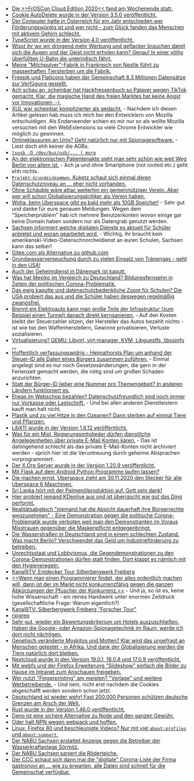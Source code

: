 * [Die >>FrOSCon Cloud Edition 2020<< fand am Wochenende statt.](https://events.ccc.de/2020/08/21/froscon-cloud-edition-2020/)
* [Cookie AutoDelete wurde in der Version 3.5.0 veröffentlicht.](https://www.ghacks.net/2020/08/21/cookie-autodelete-3-5-0-extension-gets-massive-cleanup-improvements/)
* [Der Computer hatte in Österreich für ein Jahr entschieden wer Förderungswürdig ist und wer nicht - zum Glück fanden das Menschen mit aktivem Gehirn schlecht.](https://netzpolitik.org/2020/oesterreich-ams-datenschutzbehoerde-stoppt-jobcenter-algorithmus/)
* [TypeScript wurde in der Version 4.0 veröffentlicht.](https://www.golem.de/news/microsoft-typescript-version-4-0-veroeffentlicht-2008-150408.html)
* [Wisst ihr wo wir dringend mehr Werbung und geflacker brauchen damit sich die Augen und der Geist nicht erholen kann? Genau! In einer völlig überfüllten U-Bahn die unterirdisch fährt.](https://www.golem.de/news/display-technologie-lg-installiert-transparente-oled-fenster-in-u-bahnen-2008-150410.html)
* [Meine "Milchpulver"-Fabrik in Frankreich von Nestle führt zu massenhaften Tiersterben um die Fabrik.](https://netzfrauen.org/2020/08/21/nestle-17/)
* [Freepik und Flaticons haben der Gemeinschaft 8,3 Millionen Datensätze zur Verfügung gestellt.](https://www.bleepingcomputer.com/news/security/freepik-data-breach-hackers-stole-83m-records-via-sql-injection/)
* [Ach schau an, scheinbar hat Hackfressenbuch so Palaver wegen TikTok gemacht. Klar, die magische Hand des freien Marktes hat keine Angst vor Innovationen ;-).](https://blog.fefe.de/?ts=a1bc3e39)
* [XUL war scheinbar komplizierter als gedacht.](https://utcc.utoronto.ca/~cks/space/blog/links/MozillaWhyNoXULAddons) - Nachdem ich diesen Artikel gelesen hab muss ich mich bei den Entwicklern von Mozilla entschuldigen. Als Endanwender schien es mir nur so als wollte Mozilla versuchen mit den WebExtensions so viele Chrome Entwickler wie möglich zu gewinnen.
* [Onlineklausuren an Unis? Geht natürlich nur mit Spionagesoftware.](https://netzpolitik.org/2020/proctoring-hochschule-ueberwacht-studierende-bei-online-klausuren/) - Liest doch ehh keiner die AGBs.
* [`lsusb -D /dev/bus/usb/... | more`](https://opensource.com/article/20/8/usb-id-repository)
* [An der elektronischen Patientenakte sieht man sehr schön wie weit Weg Berlin von allem ist.](https://www.kuketz-blog.de/elektronische-patientenakte-datenschutzverstoesse-wir-kommen/) - Ach ja und ohne Smartphone (not rooted etc.) geht ehh nichts.
* [`Projekt-Grundeinkommen`, Kuketz schaut sich einmal deren Datenschutzniveau an ... eher nicht vorhanden.](https://www.kuketz-blog.de/pilotprojekt-grundeinkommen-aeusserst-fragwuerdiges-datenschutzniveau/)
* [Ohne Schäuble wäre attac weiterhin ein gemeinnütziger Verein. Aber wer will schon Globalisierungskritiker als Verein haben.](https://weltnetz.tv/ticker/2388-fanatiker-schaeuble-reserviert-gemeinnuetzigkeit-fuer-neoliberales-profitsystem)
* [Woha, beim Uberspace gibt es bald mehr als 10GB Speicher!](https://blog.uberspace.de/u7-storage-performance-update-2/) - Sehr gut und danke für eure genauen Meldungen. Wegen dem "Speicherproblem" hab ich mehrere Benutzerkonten wovon einige gar keine Domain haben sondern nur als Datengrab genutzt werden.
* [Sachsen informiert welche digitalen Dienste es aktuell für Schüler anbietet und woran gearbeitet wird.](https://www.bildung.sachsen.de/blog/index.php/2020/08/24/plan-b-bei-schulschliessungen/) - Wichtig, ihr braucht kein amerikanski-Video-Datenschnorcheldienst an euren Schulen, Sachsen kann das selber!
* [Gitee.com als Alternative zu github.com](https://gitee.com/)
* [Grundwasserverseuchung durch zu vielen Einsatz von Tränengas - geht in den USA!](https://blog.fefe.de/?ts=a1ba3eaa)
* [Auch der Geheimdienst in Dänemark ist kaputt.](https://blog.fefe.de/?ts=a1ba38df)
* [Was hat Mexiko im Vergleich zu Deutschland? Bildungsfernsehn in Zeiten der politischen Corona-Problematik.](https://blog.fefe.de/?ts=a1ba36ce)
* [Das ewig kaputte und datenschutzbedenkliche Zoom für Schulen? Die USA probiert das aus und die Schüler haben deswegen regelmäßig zwangsfrei.](https://www.bleepingcomputer.com/news/technology/zoom-went-down-and-schools-got-a-digital-snow-day/)
* [Brennt ein Elektroauto kann man große Teile der Infrastruktur (zum Beispiel einen Tunnel) danach direkt kernsanieren.](https://www.golem.de/news/eidgenoessische-materialpruefanstalt-brand-von-elektroautos-im-tunnel-untersucht-2008-150445.html) - Auf den Kosten bleibt der Steuerzahler sitzen, der Hersteller das Autos bezahlt nichts - ist wie bei den Waffenherstellern, Gewinne privatisieren, Verluste sozialisieren.
* [Virtualisierung? QEMU, Libvirt, virt-manager, KVM, Libguestfs, libosinfo ...](https://opensource.com/article/20/8/virt-tools)
* [Hoffentlich verfassungswidrig - Heimathorsts Plan um anhand der Steuer-ID alle Daten eines Bürgers zusammen zuführen.](https://netzpolitik.org/2020/registermodernisierung-innenministerium-will-trotz-besserer-alternative-zentrale-personenkennziffer-einfuehren/) - Einmal angelegt sind es nur noch Gesetzesänderungen, die gern in der Ferienzeit gemacht werden, die nötig sind um großen Schaden anzurichten.
* [Statt der Bürger-ID lieber eine Nummer pro Themengebeit? In anderen Ländern funktioniert es.](https://netzpolitik.org/2020/personenkennziffer-das-grundgesetz-darf-keine-kostenfrage-sein/)
* [Etwas im Webschop bezahlen? Datenschutzfreundlich sind noch immer nur Vorkasse oder Lastschrift.](https://www.kuketz-blog.de/online-bezahlmethoden-in-webshops-oftmals-datenschutzalptraum/) - Und bei allen anderen Dienstleistern kauft man halt nicht.
* [Plastik und zu viel Hitze in den Ozeanen? Dann sterben auf einmal Tiere und Pflanzen.](https://netzfrauen.org/2020/08/25/animals-11/)
* [LibX11 wurde in der Version 1.6.12 veröffentlicht.](https://www.phoronix.com/scan.php?page=news_item&px=libX11-1.6.12-Released)
* [Was für ein Mist, Regierungsmitglieder dürfen dienstliche Angelegenheiten über private E-Mail Konten kären.](https://netzpolitik.org/2020/transparenz-im-bundestag-regierungsmitglieder-duerfen-ihre-privaten-e-mail-konten-offiziell-nutzen/) - Das ist dahingehend schlecht als das private E-Mail-Konten nicht archiviert werden - sprich hier ist die Veruntreuung durch geheime Absprachen vorprogrammiert.
* [Der X.Org Server wurde in der Version 1.20.9 veröffentlicht.](https://www.phoronix.com/scan.php?page=news_item&px=X.Org-Server-1.20.9-Released)
* [Mit Flask auf dem Android Python Programme laufen lassen?](https://opensource.com/20/8/python-android-mobile)
* [Die machen ernst, Uberspace zieht am 30.11.2020 den Stecker für alle Uberspace 6 Maschinen.](https://blog.uberspace.de/u6-eol/)
* [Sri Lanka hört mit der Palmenölproduktion auf. Gott sein dank!](https://netzfrauen.org/2020/08/26/sri-lanka-2/)
* [Hier probiert jemand KDenlive aus und ist überrascht wie gut das Ding performt.](https://www.ghacks.net/2020/08/26/a-look-at-kdenlive-libre-video-editor-for-gnu-linux/)
* [Realitätsabgleich "niemand hat die Absicht dauerhaft ihre Bürgerrechte wegzunehmen" - Eine Demonstration gegen die politische Corona-Problematik wurde verboten weil man den Demonstranten im Voraus Misstrauen gegenüber die Maskenpflicht entgegenbringt.](https://blog.fefe.de/?ts=a1b8f808)
* [Die Wasserstraßen in Deutschland sind in einem schlechten Zustand. Was macht Berlin? Verschwendet das Geld um Industrieförderung zu betreiben.](https://www.golem.de/news/schifffahrt-vodafone-deutschland-baut-5g-netz-fuer-wasserstrassen-2008-150483.html)
* [Unrechtsstaat und Lobbyismus, die Gegendemonstrationen zu den Corona-Demonstrationen dürfen statt finden. Dort klappt es nämlich mit den Hygieneregeln.](https://blog.fefe.de/?ts=a1b81d7b)
* [Kanal9TV: Entdecker Tour Silberbergwerk Freiberg](https://www.youtube.com/watch?v=7gcP9s_cxFc)
* [>>Wenn man einen Programmierer findet, der alles ordentlich machen will, dann ist der im Markt nicht konkurrenzfähig gegen die ganzen Abkürzungen der Pfuscher der Konkurrenz.<<](https://www.heise.de/hintergrund/Entwicklung-Warum-Rust-die-Antwort-auf-miese-Software-und-Programmierfehler-ist-4879795.html) - Und ja, so ist es, keine hohe Wissenschaft - ein reines Handwerk unter enormen Zeitdruck (gesellschaftliche Frage: Warum eigentlich?)
* [Kanal9TV: Silberbergwerk Freiberg "Forscher Tour"](https://www.youtube.com/watch?v=SJU4qDlMMO0)
* [ripgrep](https://github.com/BurntSushi/ripgrep)
* [Sehr gut, wieder ein Bewertungskriterium um Hotels auszuschließen. Haben die Google- oder Amazon-Spionagetechnik im Raum, werde ich dort nicht nächtigen.](https://www.golem.de/news/google-assistant-googles-smarte-displays-helfen-in-hotels-2008-150512.html)
* [Genetisch veränderte Moskitos und Motten? Klar wird das ungefragt an Menschen getestet - in Afrika. Und dank der Globalisierung werden die Tiere natürlich dort bleiben.](https://netzfrauen.org/2020/08/27/moskitos-2/)
* [Nextcloud wurde in den Version 19.0.1, 18.0.8 und 17.0.9 veröffentlicht.](https://nextcloud.com/blog/updates-19-0-1-18-0-and-17-0-9-are-out-time-to-update/)
* [Mit webfs und der Firefox Erweiterung "Slideshow" einfach die Bilder zu Hause im Intranet zum Anschauen freigeben.](https://odoepner.wordpress.com/2020/08/26/server-folder-as-photo-gallery/)
* [Wer nutzt "Fingerprinting" am meisten? "Verlage" und weitere Werbetreibende.](https://www.golem.de/news/browser-fingerprinting-neue-methoden-gegen-cookie-loses-tracking-2008-150518.html) - Und nein, nicht erst nachdem die Cookies abgeschafft werden sondern schon jetzt.
* [Deutschland ist wieder wehr! Fast 200.000 Personen schützen deutsche Grenzen am Arsch der Welt.](https://augengeradeaus.net/2020/08/personalstaerke-im-juli-2020-erstmals-seit-2013-wieder-ueber-185-000/)
* [Rust wurde in der Version 1.46.0 veröffentlicht.](https://lwn.net/Articles/829716/)
* [Deno ist eine sichere Alternative zu Node und den ganzen Gewühr.](https://deno.land/)
* [Oder halt NPN wegen webpack und hoffen.](https://webpack.js.org/)
* [Linux, Firefox 80 und beschleunigte Videos? Nur mit viel `about:profiles` und `about:support`.](https://utcc.utoronto.ca/~cks/space/blog/web/Firefox80VideoAccelConfusion)
* [Der NABU Sachsen erstattet Anzeige gegen die Betreiber der Wasserkraftanlage Sörmitz.](https://sachsen.nabu.de/news/2020/28373.html)
* [Der NABU Sachsen saniert die Röderteiche.](https://sachsen.nabu.de/news/2020/28451.html)
* [Der CCC schaut sich dann mal die "digitale" Corona-Liste der Firma gastronovi an ... wie zu erwarten, alle Daten sind schnell für die Gemeinschat verfügbar.](https://www.ccc.de/de/updates/2020/digitale-corona-listen)
